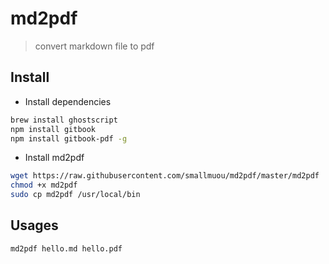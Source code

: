 # md2pdf

> convert markdown file to pdf

## Install

* Install dependencies

```bash
brew install ghostscript
npm install gitbook
npm install gitbook-pdf -g
```
* Install md2pdf

```bash
wget https://raw.githubusercontent.com/smallmuou/md2pdf/master/md2pdf
chmod +x md2pdf
sudo cp md2pdf /usr/local/bin
```

## Usages

```bash
md2pdf hello.md hello.pdf
```